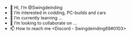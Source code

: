- 👋 Hi, I’m @Swingdeinding
- 👀 I’m interested in codding, PC-builds and cars
- 🌱 I’m currently learning ...
- 💞️ I’m looking to collaborate on ...
- 📫 How to reach me <Discord - Swingdeinding69#0103>

<!---
Swingdeinding/Swingdeinding is a ✨ special ✨ repository because its `README.md` (this file) appears on your GitHub profile.
You can click the Preview link to take a look at your changes.
--->
